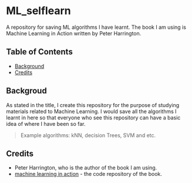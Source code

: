 # ML_selflearn

A repository for saving ML algorithms I have learnt. The book I am using is Machine Learning in Action written by Peter Harrington.

## Table of Contents

- [Background](#background)
- [Credits](#Credits)

## Backgroud

As stated in the title, I create this repository for the purpose of studying materials related to Machine Learning. I would save all the algorithms I learnt in here so that everyone who see this repository can have a basic idea of where I have been so far.

> Example algorithms: kNN, decision Trees, SVM and etc.

## Credits

- Peter Harrington, who is the author of the book I am using.
- [machine learning in action](https://github.com/pbharrin/machinelearninginaction) - the code repository of the book.
